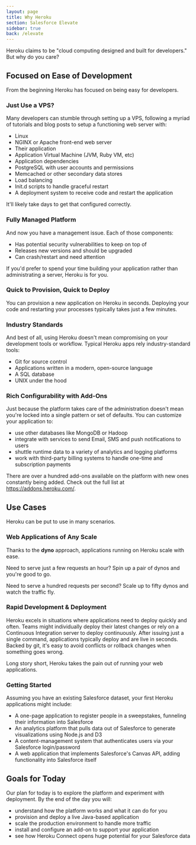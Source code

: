 ```yaml
---
layout: page
title: Why Heroku
section: Salesforce Elevate
sidebar: true
back: /elevate
---
```


Heroku claims to be "cloud computing designed and built for developers." But why do you care?

## Focused on Ease of Development

From the beginning Heroku has focused on being easy for developers. 

### Just Use a VPS?

Many developers can stumble through setting up a VPS, following a myriad of tutorials and blog posts to setup a functioning web server with:

* Linux
* NGINX or Apache front-end web server
* Their application
* Application Virtual Machine (JVM, Ruby VM, etc)
* Application dependencies
* PostgreSQL with user accounts and permissions
* Memcached or other secondary data stores
* Load balancing
* Init.d scripts to handle graceful restart
* A deployment system to receive code and restart the application

It'll likely take days to get that configured correctly.

### Fully Managed Platform

And now you have a management issue. Each of those components:

* Has potential security vulnerabilities to keep on top of
* Releases new versions and should be upgraded
* Can crash/restart and need attention

If you'd prefer to spend your time building your application rather than administrating a server, Heroku is for you.

### Quick to Provision, Quick to Deploy

You can provision a new application on Heroku in seconds. Deploying your code and restarting your processes typically takes just a few minutes.

### Industry Standards

And best of all, using Heroku doesn't mean compromising on your development tools or workflow. Typical Heroku apps rely industry-standard tools:

* Git for source control
* Applications written in a modern, open-source language
* A SQL database
* UNIX under the hood

### Rich Configurability with Add-Ons

Just because the platform takes care of the administration doesn't mean you're locked into a single pattern or set of defaults. You can customize your application to:

* use other databases like MongoDB or Hadoop
* integrate with services to send Email, SMS and push notifications to users
* shuttle runtime data to a variety of analytics and logging platforms
* work with third-party billing systems to handle one-time and subscription payments

There are over a hundred add-ons available on the platform with new ones constantly being added. Check out the full list at https://addons.heroku.com/.

## Use Cases

Heroku can be put to use in many scenarios.

### Web Applications of Any Scale

Thanks to the **dyno** approach, applications running on Heroku scale with ease. 

Need to serve just a few requests an hour? Spin up a pair of dynos and you're good to go.

Need to serve a hundred requests per second? Scale up to fifty dynos and watch the traffic fly.

### Rapid Development & Deployment

Heroku excels in situations where applications need to deploy quickly and often. Teams might individually deploy their latest changes or rely on a Continuous Integration server to deploy continuously. After issuing just a single command, applications typically deploy and are live in seconds. Backed by git, it's easy to avoid conflicts or rollback changes when something goes wrong.

Long story short, Heroku takes the pain out of running your web applications.

### Getting Started

Assuming you have an existing Salesforce dataset, your first Heroku applications might include:

* A one-page application to register people in a sweepstakes, funneling their information into Salesforce
* An analytics platform that pulls data out of Salesforce to generate visualizations using Node.js and D3
* A content-management system that authenticates users via your Salesforce login/password
* A web application that implements Salesforce's Canvas API, adding functionality into Salesforce itself

## Goals for Today

Our plan for today is to explore the platform and experiment with deployment. By the end of the day you will:

* understand how the platform works and what it can do for you
* provision and deploy a live Java-based application
* scale the production environment to handle more traffic
* install and configure an add-on to support your application
* see how Heroku Connect opens huge potential for your Salesforce data
